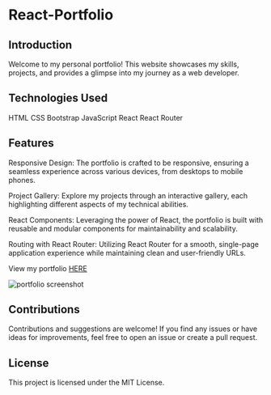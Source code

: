 # React-Portfolio

## Introduction

Welcome to my personal portfolio! This website showcases my skills, projects, and provides a glimpse into my journey as a web developer.

## Technologies Used

HTML
CSS
Bootstrap
JavaScript
React
React Router

## Features

Responsive Design: The portfolio is crafted to be responsive, ensuring a seamless experience across various devices, from desktops to mobile phones.

Project Gallery: Explore my projects through an interactive gallery, each highlighting different aspects of my technical abilities.

React Components: Leveraging the power of React, the portfolio is built with reusable and modular components for maintainability and scalability.

Routing with React Router: Utilizing React Router for a smooth, single-page application experience while maintaining clean and user-friendly URLs.

View my portfolio [HERE](https://abduelamin.github.io/React-Portfolio/)

![portfolio screenshot](https://github.com/abduelamin/React-Portfolio/assets/149680577/0c25a560-ccf0-4301-84c3-f1715c59b923)

## Contributions

Contributions and suggestions are welcome! If you find any issues or have ideas for improvements, feel free to open an issue or create a pull request.

## License

This project is licensed under the MIT License.
